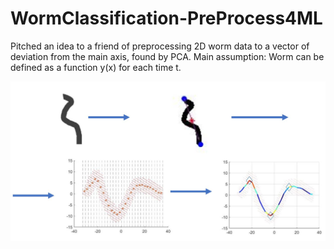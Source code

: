 # WormClassification-PreProcess4ML
Pitched an idea to a friend of preprocessing 2D worm data to a vector of deviation from the main axis, found by PCA.
Main assumption: Worm can be defined as a function y(x) for each time t.

![Alt text](/Example.jpg?raw=true "Example")
